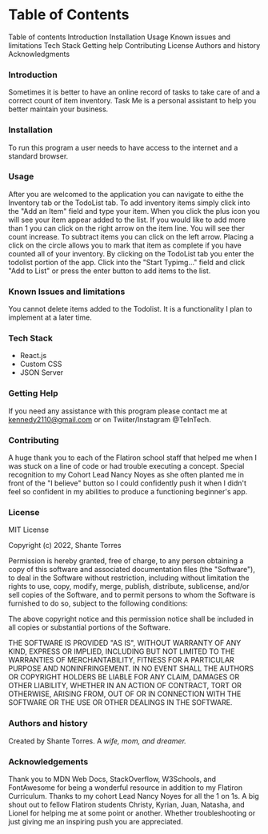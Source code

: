 # Table of Contents
Table of contents
Introduction
Installation
Usage
Known issues and limitations
Tech Stack
Getting help
Contributing
License
Authors and history
Acknowledgments

### Introduction
Sometimes it is better to have an online record of tasks to take care of and a correct count of item inventory. Task Me is a personal assistant to help you better maintain your business. 


### Installation

To run this program a user needs to have access to the internet and a standard browser.

### Usage

After you are welcomed to the application you can navigate to eithe the Inventory tab or the TodoList tab. To add inventory items simply click into the "Add an Item" field and type your item. When you click the plus icon you will see your item appear added to the list. If you would like to add more than 1 you can click on the right arrow on the item line. You will see ther count increase. To subtract items you can click on the left arrow. Placing a click on the circle allows you to mark that item as complete if you have counted all of your inventory. By clicking on the TodoList tab you enter the todolist portion of the app. Click into the "Start Typimg..." field and click "Add to List" or press the enter button to add items to the list. 

### Known Issues and limitations

You cannot delete items added to the Todolist. It is a functionality I plan to implement at a later time. 

### Tech Stack
* React.js
* Custom CSS
* JSON Server

### Getting Help

If you need any assistance with this program please contact me at kennedy2110@gmail.com or on Twiiter/Instagram @TeInTech.

### Contributing

A huge thank you to each of the Flatiron school staff that helped me when I was stuck on a line of code or had trouble executing a concept. Special recognition to my Cohort Lead Nancy Noyes as she often planted me in front of the "I believe" button so I could confidently push it when I didn't feel so confident in my abilities to produce a functioning beginner's app. 


### License

MIT License

Copyright (c) 2022, Shante Torres

Permission is hereby granted, free of charge, to any person obtaining a copy
of this software and associated documentation files (the "Software"), to deal
in the Software without restriction, including without limitation the rights
to use, copy, modify, merge, publish, distribute, sublicense, and/or sell
copies of the Software, and to permit persons to whom the Software is
furnished to do so, subject to the following conditions:

The above copyright notice and this permission notice shall be included in all
copies or substantial portions of the Software.

THE SOFTWARE IS PROVIDED "AS IS", WITHOUT WARRANTY OF ANY KIND, EXPRESS OR
IMPLIED, INCLUDING BUT NOT LIMITED TO THE WARRANTIES OF MERCHANTABILITY,
FITNESS FOR A PARTICULAR PURPOSE AND NONINFRINGEMENT. IN NO EVENT SHALL THE
AUTHORS OR COPYRIGHT HOLDERS BE LIABLE FOR ANY CLAIM, DAMAGES OR OTHER
LIABILITY, WHETHER IN AN ACTION OF CONTRACT, TORT OR OTHERWISE, ARISING FROM,
OUT OF OR IN CONNECTION WITH THE SOFTWARE OR THE USE OR OTHER DEALINGS IN THE
SOFTWARE.

### Authors and history

Created by Shante Torres. A *wife, mom, and dreamer.* 

### Acknowledgements

Thank you to MDN Web Docs, StackOverflow, W3Schools, and FontAwesome for being a wonderful resource in addition to my Flatiron Curriculum. Thanks to my cohort Lead Nancy Noyes for all the 1 on 1s. A big shout out to fellow Flatiron students Christy, Kyrian, Juan, Natasha, and Lionel for helping me at some point or another. Whether troubleshooting or just giving me an inspiring push you are appreciated. 